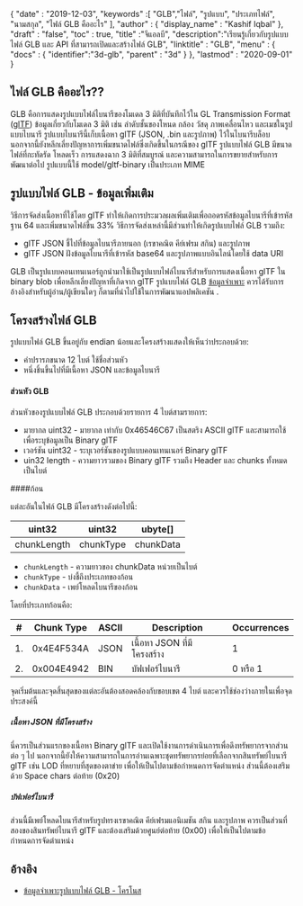 {
  "date" : "2019-12-03",
  "keywords" :[ "GLB","ไฟล์", "รูปแบบ", "ประเภทไฟล์", "นามสกุล", "ไฟล์ GLB คืออะไร" ],
  "author" : {
    "display_name" : "Kashif Iqbal"
},
  "draft" : "false",
  "toc" : true,
  "title" :"จีแอลบี",
  "description":"เรียนรู้เกี่ยวกับรูปแบบไฟล์ GLB และ API ที่สามารถเปิดและสร้างไฟล์ GLB",
  "linktitle" : "GLB",
  "menu" : {
    "docs" : {
      "identifier":"3d-glb",
      "parent" : "3d"
}
},
  "lastmod" : "2020-09-01"
}

## ไฟล์ GLB คืออะไร??

GLB คือการแสดงรูปแบบไฟล์ไบนารีของโมเดล 3 มิติที่บันทึกไว้ใน GL Transmission Format ([glTF](/th/3d/gltf/)) ข้อมูลเกี่ยวกับโมเดล 3 มิติ เช่น ลำดับชั้นของโหนด กล้อง วัสดุ ภาพเคลื่อนไหว และเมชในรูปแบบไบนารี รูปแบบไบนารีนี้เก็บเนื้อหา glTF (JSON, .bin และรูปภาพ) ไว้ในไบนารีบล็อบ นอกจากนี้ยังหลีกเลี่ยงปัญหาการเพิ่มขนาดไฟล์ซึ่งเกิดขึ้นในกรณีของ glTF รูปแบบไฟล์ GLB มีขนาดไฟล์ที่กะทัดรัด โหลดเร็ว การแสดงฉาก 3 มิติที่สมบูรณ์ และความสามารถในการขยายสำหรับการพัฒนาต่อไป รูปแบบนี้ใช้ model/gltf-binary เป็นประเภท MIME

## รูปแบบไฟล์ GLB - ข้อมูลเพิ่มเติม

วิธีการจัดส่งเนื้อหาที่ใช้โดย glTF ทำให้เกิดการประมวลผลเพิ่มเติมเพื่อถอดรหัสข้อมูลไบนารีที่เข้ารหัสฐาน 64 และเพิ่มขนาดไฟล์ขึ้น 33% วิธีการจัดส่งเหล่านี้มีส่วนทำให้เกิดรูปแบบไฟล์ GLB รวมถึง:

* glTF JSON ชี้ไปที่ข้อมูลไบนารีภายนอก (เรขาคณิต คีย์เฟรม สกิน) และรูปภาพ
* glTF JSON ฝังข้อมูลไบนารีที่เข้ารหัส base64 และรูปภาพแบบอินไลน์โดยใช้ data URI

GLB เป็นรูปแบบคอนเทนเนอร์ถูกนำมาใช้เป็นรูปแบบไฟล์ไบนารีสำหรับการแสดงเนื้อหา glTF ใน binary blob เพื่อหลีกเลี่ยงปัญหาที่เกิดจาก glTF รูปแบบไฟล์ GLB [ข้อมูลจำเพาะ](https://github.com/KhronosGroup/glTF/tree/main/specification/2.0#glb-file-format-specification) ควรได้รับการอ้างอิงสำหรับผู้อ่าน/ผู้เขียนใดๆ ก็ตามที่นำไปใช้ในการพัฒนาแอปพลิเคชัน .

## โครงสร้างไฟล์ GLB

รูปแบบไฟล์ GLB ขึ้นอยู่กับ endian น้อยและโครงสร้างแสดงให้เห็นว่าประกอบด้วย:

* คำปรารภขนาด 12 ไบต์ ใช้ชื่อส่วนหัว
* หนึ่งชิ้นขึ้นไปที่มีเนื้อหา JSON และข้อมูลไบนารี

#### ส่วนหัว GLB

ส่วนหัวของรูปแบบไฟล์ GLB ประกอบด้วยรายการ 4 ไบต์สามรายการ:

* มายากล uint32 - มายากล เท่ากับ 0x46546C67 เป็นสตริง ASCII glTF และสามารถใช้เพื่อระบุข้อมูลเป็น Binary glTF
* เวอร์ชัน uint32 - ระบุเวอร์ชันของรูปแบบคอนเทนเนอร์ Binary glTF
* uin32 length - ความยาวรวมของ Binary glTF รวมถึง Header และ chunks ทั้งหมดเป็นไบต์

####ก้อน

แต่ละอันในไฟล์ GLB มีโครงสร้างดังต่อไปนี้:

|uint32|uint32|ubyte[]
---|---|---|
|chunkLength|chunkType|chunkData

* `chunkLength` - ความยาวของ chunkData หน่วยเป็นไบต์
* `chunkType` - บ่งชี้ถึงประเภทของก้อน
* `chunkData` - เพย์โหลดไบนารีของก้อน

โดยที่ประเภทก้อนคือ:

|# |Chunk Type|ASCII|Description|Occurrences
---|---|---|---|---|
|1.|0x4E4F534A|JSON|เนื้อหา JSON ที่มีโครงสร้าง|1
|2.|0x004E4942|BIN|บัฟเฟอร์ไบนารี|0 หรือ 1

จุดเริ่มต้นและจุดสิ้นสุดของแต่ละอันต้องสอดคล้องกับขอบเขต 4 ไบต์ และควรใช้ช่องว่างภายในเพื่อจุดประสงค์นี้

##### เนื้อหา JSON ที่มีโครงสร้าง

นี่ควรเป็นส่วนแรกของเนื้อหา Binary glTF และเปิดใช้งานการดำเนินการเพื่อดึงทรัพยากรจากส่วนต่อ ๆ ไป นอกจากนี้ยังให้ความสามารถในการอ่านเฉพาะชุดทรัพยากรย่อยที่เลือกจากสินทรัพย์ไบนารี glTF เช่น LOD ที่หยาบที่สุดของตาข่าย เพื่อให้เป็นไปตามข้อกำหนดการจัดตำแหน่ง ส่วนนี้ต้องเสริมด้วย Space chars ต่อท้าย (0x20)

##### บัฟเฟอร์ไบนารี #####

ส่วนนี้มีเพย์โหลดไบนารีสำหรับรูปทรงเรขาคณิต คีย์เฟรมแอนิเมชัน สกิน และรูปภาพ ควรเป็นส่วนที่สองของสินทรัพย์ไบนารี glTF และต้องเสริมด้วยศูนย์ต่อท้าย (0x00) เพื่อให้เป็นไปตามข้อกำหนดการจัดตำแหน่ง

## อ้างอิง ##

* [ข้อมูลจำเพาะรูปแบบไฟล์ GLB - โครโนส](/th/3d/gltf/)

